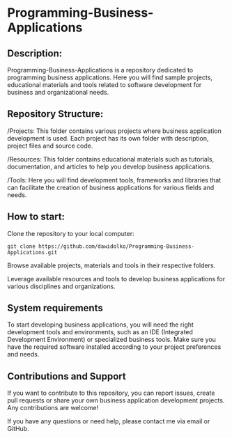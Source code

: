 # Programming-Business-Applications

## **Description:**
Programming-Business-Applications is a repository dedicated to programming business applications. Here you will find sample projects, educational materials and tools related to software development for business and organizational needs.

## **Repository Structure:**
/Projects: This folder contains various projects where business application development is used. Each project has its own folder with description, project files and source code.

/Resources: This folder contains educational materials such as tutorials, documentation, and articles to help you develop business applications.

/Tools: Here you will find development tools, frameworks and libraries that can facilitate the creation of business applications for various fields and needs.

## **How ​​to start:**

Clone the repository to your local computer:
```
git clone https://github.com/dawidolko/Programming-Business-Applications.git
```

Browse available projects, materials and tools in their respective folders.

Leverage available resources and tools to develop business applications for various disciplines and organizations.

## **System requirements**
To start developing business applications, you will need the right development tools and environments, such as an IDE (Integrated Development Environment) or specialized business tools. Make sure you have the required software installed according to your project preferences and needs.

## **Contributions and Support**
If you want to contribute to this repository, you can report issues, create pull requests or share your own business application development projects. Any contributions are welcome!

If you have any questions or need help, please contact me via email or GitHub.
